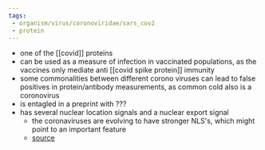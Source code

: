 ```yaml
---
tags:
 - organism/virus/coronoviridae/sars_cov2
 - protein
---
```

- one of the [[covid]] proteins
- can be used as a measure of infection in vaccinated populations, as the vaccines only mediate anti [[covid spike protein]] immunity
- some commonalities between different corono viruses can lead to false positives in protein/antibody measurements, as common cold also is a coronovirus
- is entagled in a preprint with ???
- has several nuclear location signals and a nuclear export signal
	- the coronaviruses are evolving to have stronger NLS's, which might point to an important feature 
	- [source](https://www.pnas.org/doi/10.1073/pnas.2008176117)

